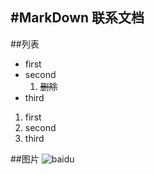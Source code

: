 #MarkDown 联系文档
----
##列表
* first
* second
  1. ~~删除~~
* third
1. first
2. second
3. third

##图片
![baidu](https://www.baidu.com/img/flexible/logo/pc/result.png)
